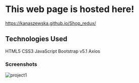 # This web page is hosted here!
https://kanaszewska.github.io/Shop_redux/


## Technologies Used
HTML5
CSS3
JavaScript
Bootstrap v5.1
Axios


### Screenshots

![project1](https://user-images.githubusercontent.com/106904594/201994025-ed197d27-c893-4b17-81c4-a836106801ab.jpg)
